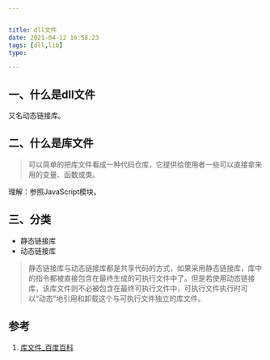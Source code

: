 ```yaml
---


title: dll文件
date: 2021-04-12 16:58:23
tags: [dll,lib]
type:

---
```



## 一、什么是dll文件

又名动态链接库。

## 二、什么是库文件

> 可以简单的把库文件看成一种代码仓库，它提供给使用者一些可以直接拿来用的变量、函数或类。


理解：参照JavaScript模块。


## 三、分类

- 静态链接库
- 动态链接库

> 静态链接库与动态链接库都是共享代码的方式，如果采用静态链接库，库中的指令都被直接包含在最终生成的可执行文件中了。但是若使用动态链接库，该库文件则不必被包含在最终可执行文件中，可执行文件执行时可以“动态”地引用和卸载这个与可执行文件独立的库文件。



## 参考

1. [库文件_百度百科](https://baike.baidu.com/item/%E5%BA%93%E6%96%87%E4%BB%B6/2550595?fromtitle=DLL%E6%96%87%E4%BB%B6&fromid=4170556)
